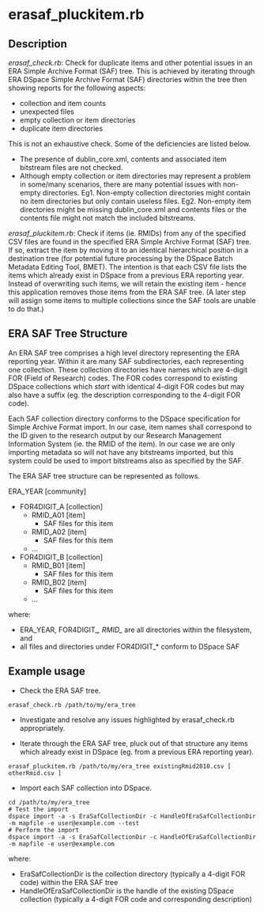 erasaf_pluckitem.rb
===================

Description
-----------
_erasaf_check.rb_: Check for duplicate items and other potential issues
in an ERA Simple Archive Format (SAF) tree. This is achieved by
iterating through ERA DSpace Simple Archive Format (SAF) directories
within the tree then showing reports for the following aspects:
- collection and item counts
- unexpected files
- empty collection or item directories
- duplicate item directories

This is not an exhaustive check. Some of the deficiencies are listed
below.
- The presence of dublin_core.xml, contents and associated item
  bitstream files are not checked.
- Although empty collection or item directories may represent a
  problem in some/many scenarios, there are many potential issues
  with non-empty directories. Eg1. Non-empty collection directories
  might contain no item directories but only contain useless files.
  Eg2. Non-empty item directories might be missing dublin_core.xml
  and contents files or the contents file might not match the
  included bitstreams.

_erasaf_pluckitem.rb_: Check if items (ie. RMIDs) from any of the
specified CSV files are found in the specified ERA Simple Archive
Format (SAF) tree.  If so, extract the item by moving it to an
identical hierarchical position in a destination tree (for potential
future processing by the DSpace Batch Metadata Editing Tool, BMET).
The intention is that each CSV file lists the items which already exist
in DSpace from a previous ERA reporting year. Instead of overwriting
such items, we will retain the existing item - hence this application
removes those items from the ERA SAF tree. (A later step will assign
some items to multiple collections since the SAF tools are unable
to do that.)

ERA SAF Tree Structure
----------------------

An ERA SAF tree comprises a high level directory representing the
ERA reporting year. Within it are many SAF subdirectories, each
representing one collection. These collection directories have
names which are 4-digit FOR (Field of Research) codes. The FOR
codes correspond to existing DSpace collections which _start_ with
identical 4-digit FOR codes but may also have a suffix (eg. the
description corresponding to the 4-digit FOR code).

Each SAF collection directory conforms to the DSpace specification
for Simple Archive Format import. In our case, item names shall
correspond to the ID given to the research output by our Research
Management Information System (ie. the RMID of the item). In our
case we are only importing metadata so will not have any bitstreams
imported, but this system could be used to import bitstreams also
as specified by the SAF.

The ERA SAF tree structure can be represented as follows.

ERA_YEAR [community]
- FOR4DIGIT_A [collection]
  * RMID_A01 [item]
    - SAF files for this item
  * RMID_A02 [item]
    - SAF files for this item
  * ...
- FOR4DIGIT_B [collection]
  * RMID_B01 [item]
    - SAF files for this item
  * RMID_B02 [item]
    - SAF files for this item
  * ...

where:
- ERA_YEAR, FOR4DIGIT_*, RMID_* are all directories within the
  filesystem, and
- all files and directories under FOR4DIGIT_* conform to DSpace SAF

Example usage
-------------

- Check the ERA SAF tree.
```
erasaf_check.rb /path/to/my/era_tree
```

- Investigate and resolve any issues highlighted by erasaf_check.rb
  appropriately.

- Iterate through the ERA SAF tree, pluck out of that structure any
  items which already exist in DSpace (eg. from a previous ERA
  reporting year).

```
erasaf_pluckitem.rb /path/to/my/era_tree existingRmid2010.csv [ otherRmid.csv ]
```

- Import each SAF collection into DSpace.

```
cd /path/to/my/era_tree
# Test the import
dspace import -a -s EraSafCollectionDir -c HandleOfEraSafCollectionDir -m mapfile -e user@example.com --test
# Perform the import
dspace import -a -s EraSafCollectionDir -c HandleOfEraSafCollectionDir -m mapfile -e user@example.com
```

where:
- EraSafCollectionDir is the collection directory (typically a 4-digit
  FOR code) within the ERA SAF tree
- HandleOfEraSafCollectionDir is the handle of the existing DSpace
  collection (typically a 4-digit FOR code and corresponding description)

